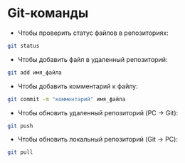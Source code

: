 # Git-команды
- Чтобы проверить статус файлов в репозиториях:
```bash
git status
```
- Чтобы добавить файл в удаленный репозиторий:
```bash
git add имя_файла
```
- Чтобы добавить комментарий к файлу:
```bash
git commit -m "комментарий" имя_файла
```
- Чтобы обновить удаленный репозиторий (PC -> Git):
```bash
git push
```
- Чтобы обновить локальный репозиторий (Git -> PC):
```bash
git pull
```